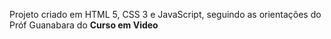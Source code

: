Projeto criado em HTML 5, CSS 3 e JavaScript, seguindo as orientações do Próf Guanabara do **Curso em Video**
